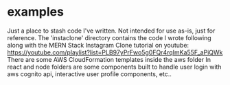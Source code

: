 # examples
Just a place to stash code I've written. Not intended for use as-is, just for reference.
The 'instaclone' directory contains the code I wrote following along with the MERN Stack Instagram Clone tutorial on youtube: https://youtube.com/playlist?list=PLB97yPrFwo5g0FQr4rqImKa55F_aPiQWk
There are some AWS CloudFormation templates inside the aws folder
In react and node folders are some components built to handle user login with aws cognito api, interactive user profile components, etc..
